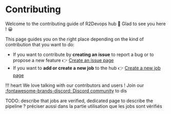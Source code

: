 # Contributing

Welcome to the contributing guide of R2Devops hub 🥳 Glad to see you here ! 😀

This page guides you on the right place depending on the kind of contribution
that you want to do:

* If you want to contribute by **creating an issue** to report a bug or to
  propose a new feature 👉 [Create an issue page](/create-issue/)
* If you want to **add or create a new job** to the hub 👉 [Create a new job
  page](/create-new-job/)

!!! heart
    We love talking with our contributors and users ! Join our
    [:fontawesome-brands-discord: Discord
    community](https://discord.gg/5QKpGqR) to dis



TODO: describe that jobs are verified, dedicated page to describe the pipeline
? préciser aussi dans la partie utilisation que les jobs sont vérifiés
